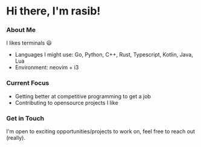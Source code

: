 # Hi there, I'm rasib!
### About Me
I likes terminals 😃
- Languages I might use: Go, Python, C++, Rust, Typescript, Kotlin, Java, Lua
- Environment: neovim + i3
  
### Current Focus
- Getting better at competitive programming to get a job
- Contributing to opensource projects I like

### Get in Touch
I'm open to exciting opportunities/projects to work on, feel free to reach out (really).

<!--**Rasib0/Rasib0** is a ✨ _special_ ✨ repository because its `README.md` (this file) appears on your GitHub profile.
Here are some ideas to get you started:

- 🔭 I’m currently working on ...
- 🌱 I’m currently learning ...
- 👯 I’m looking to collaborate on ...
- 🤔 I’m looking for help with ...
- 💬 Ask me about ...
- 📫 How to reach me: ...
- 😄 Pronouns: ...
- ⚡ Fun fact: ...
-->

<!--
###

<h3 align="left">About me</h2>

-->
